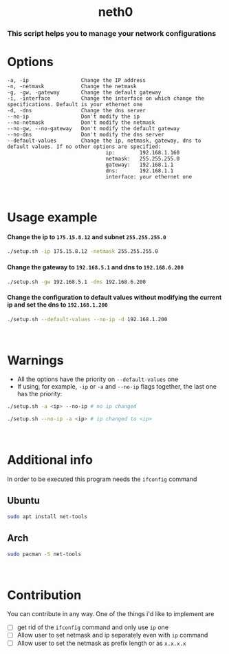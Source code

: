 # <center>neth0</center>
### This script helps you to manage your network configurations
# Options
    -a, -ip                 Change the IP address
	-n, -netmask            Change the netmask
	-g, -gw, -gateway       Change the default gateway
    -i, -interface          Change the interface on which change the specifications. Default is your ethernet one
	-d, -dns                Change the dns server
	--no-ip                 Don't modify the ip
	--no-netmask            Don't modify the netmask
	--no-gw, --no-gateway   Don't modify the default gateway
	--no-dns                Don't modify the dns server
	--default-values        Change the ip, netmask, gateway, dns to default values. If no other options are specified:
	                                ip:        192.168.1.160
	                                netmask:   255.255.255.0
	                                gateway:   192.168.1.1
	                                dns:       192.168.1.1
	                                interface: your ethernet one
<br>                                    

# Usage example
#### Change the ip to `175.15.8.12` and subnet `255.255.255.0`
```bash
./setup.sh -ip 175.15.8.12 -netmask 255.255.255.0
```

#### Change the gateway to `192.168.5.1` and dns to `192.168.6.200`
```bash
./setup.sh -gw 192.168.5.1 -dns 192.168.6.200
```

#### Change the configuration to default values without modifying the current ip and set the dns to `192.168.1.200`
```bash
./setup.sh --default-values --no-ip -d 192.168.1.200
```
<br>

# Warnings
- All the options have the priority on `--default-values` one
- If using, for example, `-ip` or `-a` and `--no-ip` flags together, the last one has the priority:<br>
```bash
./setup.sh -a <ip> --no-ip # no ip changed
```
```bash
./setup.sh --no-ip -a <ip> # ip changed to <ip>
```
<br>

# Additional info
In order to be executed this program needs the `ifconfig` command
## Ubuntu
```bash
sudo apt install net-tools
```
## Arch
```bash
sudo pacman -S net-tools
```
<br>

# Contribution
You can contribute in any way. One of the things i'd like to implement are
- [ ] get rid of the `ifconfig` command and only use `ip` one
- [ ] Allow user to set netmask and ip separately even with `ip` command
- [ ] Allow user to set the netmask as prefix length or as `x.x.x.x` 